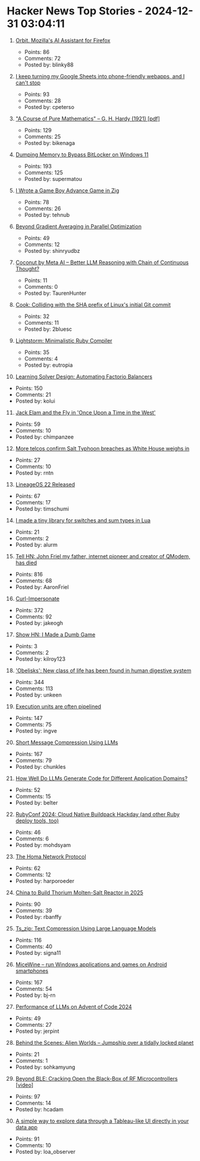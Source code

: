 # Hacker News Top Stories - 2024-12-31 03:04:11

1. [Orbit. Mozilla's AI Assistant for Firefox](https://orbitbymozilla.com/)
   - Points: 86
   - Comments: 72
   - Posted by: blinky88

2. [I keep turning my Google Sheets into phone-friendly webapps, and I can't stop](https://arstechnica.com/gadgets/2024/12/making-tiny-no-code-webapps-out-of-spreadsheets-is-a-weirdly-fulfilling-hobby/)
   - Points: 93
   - Comments: 28
   - Posted by: cpeterso

3. ["A Course of Pure Mathematics" – G. H. Hardy (1921) [pdf]](https://www.gutenberg.org/files/38769/38769-pdf.pdf)
   - Points: 129
   - Comments: 25
   - Posted by: bikenaga

4. [Dumping Memory to Bypass BitLocker on Windows 11](https://noinitrd.github.io/Memory-Dump-UEFI/)
   - Points: 193
   - Comments: 125
   - Posted by: supermatou

5. [I Wrote a Game Boy Advance Game in Zig](https://jonot.me/posts/zig-gba/)
   - Points: 78
   - Comments: 26
   - Posted by: tehnub

6. [Beyond Gradient Averaging in Parallel Optimization](https://arxiv.org/abs/2412.18052)
   - Points: 49
   - Comments: 12
   - Posted by: shinryudbz

7. [Coconut by Meta AI – Better LLM Reasoning with Chain of Continuous Thought?](https://aipapersacademy.com/chain-of-continuous-thought/)
   - Points: 11
   - Comments: 0
   - Posted by: TaurenHunter

8. [Cook: Colliding with the SHA prefix of Linux's initial Git commit](https://lwn.net/Articles/1003797/)
   - Points: 32
   - Comments: 11
   - Posted by: 2bluesc

9. [Lightstorm: Minimalistic Ruby Compiler](https://blog.llvm.org/posts/2024-12-03-minimalistic-ruby-compiler/)
   - Points: 35
   - Comments: 4
   - Posted by: eutropia

10. [Learning Solver Design: Automating Factorio Balancers](https://gianlucaventurini.com/posts/2024/factorio-sat)
   - Points: 150
   - Comments: 21
   - Posted by: kolui

11. [Jack Elam and the Fly in 'Once Upon a Time in the West'](https://pov.imv.au.dk/Issue_24/section_1/artc4A.html)
   - Points: 59
   - Comments: 10
   - Posted by: chimpanzee

12. [More telcos confirm Salt Typhoon breaches as White House weighs in](https://www.theregister.com/2024/12/30/att_verizon_confirm_salt_typhoon_breach/)
   - Points: 27
   - Comments: 10
   - Posted by: rntn

13. [LineageOS 22 Released](https://lineageos.org/Changelog-29/)
   - Points: 67
   - Comments: 17
   - Posted by: timschumi

14. [I made a tiny library for switches and sum types in Lua](https://github.com/alurm/lua-match)
   - Points: 21
   - Comments: 2
   - Posted by: alurm

15. [Tell HN: John Friel my father, internet pioneer and creator of QModem, has died](undefined)
   - Points: 816
   - Comments: 68
   - Posted by: AaronFriel

16. [Curl-Impersonate](https://github.com/lexiforest/curl-impersonate)
   - Points: 372
   - Comments: 92
   - Posted by: jakeogh

17. [Show HN: I Made a Dumb Game](https://pizzzza.lol)
   - Points: 3
   - Comments: 2
   - Posted by: kilroy123

18. ['Obelisks': New class of life has been found in human digestive system](https://www.sciencealert.com/obelisks-entirely-new-class-of-life-has-been-found-in-the-human-digestive-system)
   - Points: 344
   - Comments: 113
   - Posted by: unkeen

19. [Execution units are often pipelined](https://blog.xoria.org/pipelining/)
   - Points: 147
   - Comments: 75
   - Posted by: ingve

20. [Short Message Compression Using LLMs](https://bellard.org/ts_sms/)
   - Points: 167
   - Comments: 79
   - Posted by: chunkles

21. [How Well Do LLMs Generate Code for Different Application Domains?](https://arxiv.org/abs/2412.18573)
   - Points: 52
   - Comments: 15
   - Posted by: belter

22. [RubyConf 2024: Cloud Native Buildpack Hackday (and other Ruby deploy tools, too)](https://www.schneems.com/rubyconf-2024-hackday/)
   - Points: 46
   - Comments: 6
   - Posted by: mohdsyam

23. [The Homa Network Protocol](https://lwn.net/SubscriberLink/1003059/41b1d2ea281b6779/)
   - Points: 62
   - Comments: 12
   - Posted by: harporoeder

24. [China to Build Thorium Molten-Salt Reactor in 2025](https://spectrum.ieee.org/chinas-thorium-molten-salt-reactor)
   - Points: 90
   - Comments: 39
   - Posted by: rbanffy

25. [Ts_zip: Text Compression Using Large Language Models](https://bellard.org/ts_zip/)
   - Points: 116
   - Comments: 40
   - Posted by: signa11

26. [MiceWine – run Windows applications and games on Android smartphones](https://github.com/KreitinnSoftware/MiceWine-Application)
   - Points: 167
   - Comments: 54
   - Posted by: bj-rn

27. [Performance of LLMs on Advent of Code 2024](https://www.jerpint.io/blog/advent-of-code-llms/)
   - Points: 49
   - Comments: 27
   - Posted by: jerpint

28. [Behind the Scenes: Alien Worlds – Jumpship over a tidally locked planet](https://www.blendernation.com/2024/12/24/behind-the-scenes-alien-worlds-jumpship-over-a-tidally-locked-planet/)
   - Points: 21
   - Comments: 1
   - Posted by: sohkamyung

29. [Beyond BLE: Cracking Open the Black-Box of RF Microcontrollers [video]](https://media.ccc.de/v/38c3-beyond-ble-cracking-open-the-black-box-of-rf-microcontrollers)
   - Points: 97
   - Comments: 14
   - Posted by: hcadam

30. [A simple way to explore data through a Tableau-like UI directly in your data app](https://github.com/panel-extensions/panel-graphic-walker)
   - Points: 91
   - Comments: 10
   - Posted by: loa_observer

